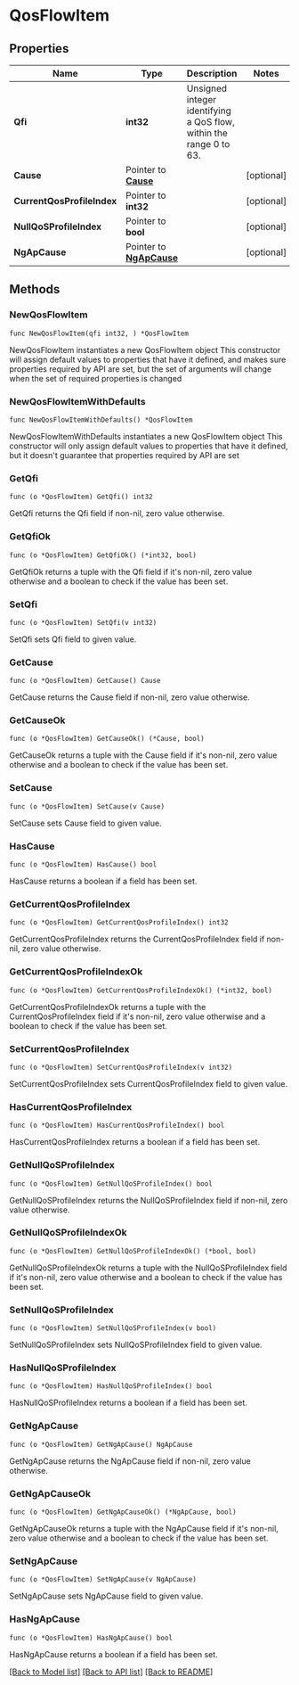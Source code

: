 # QosFlowItem

## Properties

Name | Type | Description | Notes
------------ | ------------- | ------------- | -------------
**Qfi** | **int32** | Unsigned integer identifying a QoS flow, within the range 0 to 63. | 
**Cause** | Pointer to [**Cause**](Cause.md) |  | [optional] 
**CurrentQosProfileIndex** | Pointer to **int32** |  | [optional] 
**NullQoSProfileIndex** | Pointer to **bool** |  | [optional] 
**NgApCause** | Pointer to [**NgApCause**](NgApCause.md) |  | [optional] 

## Methods

### NewQosFlowItem

`func NewQosFlowItem(qfi int32, ) *QosFlowItem`

NewQosFlowItem instantiates a new QosFlowItem object
This constructor will assign default values to properties that have it defined,
and makes sure properties required by API are set, but the set of arguments
will change when the set of required properties is changed

### NewQosFlowItemWithDefaults

`func NewQosFlowItemWithDefaults() *QosFlowItem`

NewQosFlowItemWithDefaults instantiates a new QosFlowItem object
This constructor will only assign default values to properties that have it defined,
but it doesn't guarantee that properties required by API are set

### GetQfi

`func (o *QosFlowItem) GetQfi() int32`

GetQfi returns the Qfi field if non-nil, zero value otherwise.

### GetQfiOk

`func (o *QosFlowItem) GetQfiOk() (*int32, bool)`

GetQfiOk returns a tuple with the Qfi field if it's non-nil, zero value otherwise
and a boolean to check if the value has been set.

### SetQfi

`func (o *QosFlowItem) SetQfi(v int32)`

SetQfi sets Qfi field to given value.


### GetCause

`func (o *QosFlowItem) GetCause() Cause`

GetCause returns the Cause field if non-nil, zero value otherwise.

### GetCauseOk

`func (o *QosFlowItem) GetCauseOk() (*Cause, bool)`

GetCauseOk returns a tuple with the Cause field if it's non-nil, zero value otherwise
and a boolean to check if the value has been set.

### SetCause

`func (o *QosFlowItem) SetCause(v Cause)`

SetCause sets Cause field to given value.

### HasCause

`func (o *QosFlowItem) HasCause() bool`

HasCause returns a boolean if a field has been set.

### GetCurrentQosProfileIndex

`func (o *QosFlowItem) GetCurrentQosProfileIndex() int32`

GetCurrentQosProfileIndex returns the CurrentQosProfileIndex field if non-nil, zero value otherwise.

### GetCurrentQosProfileIndexOk

`func (o *QosFlowItem) GetCurrentQosProfileIndexOk() (*int32, bool)`

GetCurrentQosProfileIndexOk returns a tuple with the CurrentQosProfileIndex field if it's non-nil, zero value otherwise
and a boolean to check if the value has been set.

### SetCurrentQosProfileIndex

`func (o *QosFlowItem) SetCurrentQosProfileIndex(v int32)`

SetCurrentQosProfileIndex sets CurrentQosProfileIndex field to given value.

### HasCurrentQosProfileIndex

`func (o *QosFlowItem) HasCurrentQosProfileIndex() bool`

HasCurrentQosProfileIndex returns a boolean if a field has been set.

### GetNullQoSProfileIndex

`func (o *QosFlowItem) GetNullQoSProfileIndex() bool`

GetNullQoSProfileIndex returns the NullQoSProfileIndex field if non-nil, zero value otherwise.

### GetNullQoSProfileIndexOk

`func (o *QosFlowItem) GetNullQoSProfileIndexOk() (*bool, bool)`

GetNullQoSProfileIndexOk returns a tuple with the NullQoSProfileIndex field if it's non-nil, zero value otherwise
and a boolean to check if the value has been set.

### SetNullQoSProfileIndex

`func (o *QosFlowItem) SetNullQoSProfileIndex(v bool)`

SetNullQoSProfileIndex sets NullQoSProfileIndex field to given value.

### HasNullQoSProfileIndex

`func (o *QosFlowItem) HasNullQoSProfileIndex() bool`

HasNullQoSProfileIndex returns a boolean if a field has been set.

### GetNgApCause

`func (o *QosFlowItem) GetNgApCause() NgApCause`

GetNgApCause returns the NgApCause field if non-nil, zero value otherwise.

### GetNgApCauseOk

`func (o *QosFlowItem) GetNgApCauseOk() (*NgApCause, bool)`

GetNgApCauseOk returns a tuple with the NgApCause field if it's non-nil, zero value otherwise
and a boolean to check if the value has been set.

### SetNgApCause

`func (o *QosFlowItem) SetNgApCause(v NgApCause)`

SetNgApCause sets NgApCause field to given value.

### HasNgApCause

`func (o *QosFlowItem) HasNgApCause() bool`

HasNgApCause returns a boolean if a field has been set.


[[Back to Model list]](../README.md#documentation-for-models) [[Back to API list]](../README.md#documentation-for-api-endpoints) [[Back to README]](../README.md)



